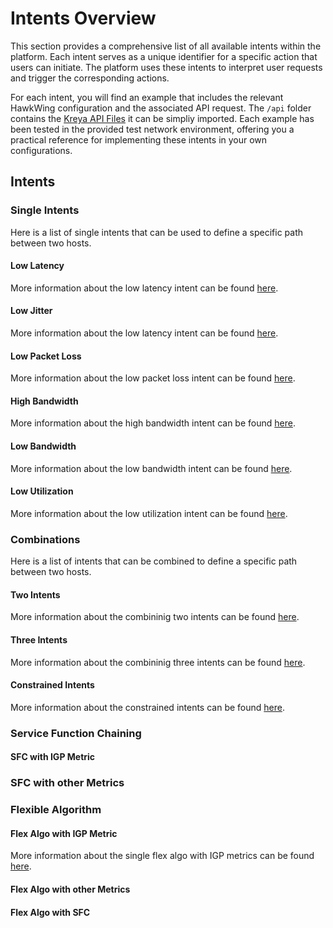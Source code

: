 # Intents Overview
This section provides a comprehensive list of all available intents within the platform. Each intent serves as a unique identifier for a specific action that users can initiate. The platform uses these intents to interpret user requests and trigger the corresponding actions.

For each intent, you will find an example that includes the relevant HawkWing configuration and the associated API request. The `/api` folder contains the [Kreya API Files](https://kreya.app/) it can be simpliy imported.
 Each example has been tested in the provided test network environment, offering you a practical reference for implementing these intents in your own configurations.

## Intents

### Single Intents
Here is a list of single intents that can be used to define a specific path between two hosts.

#### Low Latency
More information about the low latency intent can be found [here](single-intent/low-latency.md).

#### Low Jitter
More information about the low latency intent can be found [here](single-intent/low-jitter.md).

#### Low Packet Loss
More information about the low packet loss intent can be found [here](single-intent/low-packet-loss.md).


#### High Bandwidth

More information about the high bandwidth intent can be found [here](single-intent/high-bandwidth.md).

#### Low Bandwidth
More information about the low bandwidth intent can be found [here](single-intent/low-bandwidth.md).


#### Low Utilization
More information about the low utilization intent can be found [here](single-intent/low-utilization.md).

### Combinations
Here is a list of intents that can be combined to define a specific path between two hosts.

#### Two Intents
More information about the combininig two intents can be found [here](combined-intents/two-intents.md).

#### Three Intents
More information about the combininig three intents can be found [here](combined-intents/three-intents.md).

#### Constrained Intents
More information about the constrained intents can be found [here](combined-intents/constrained-intents.md).


### Service Function Chaining 

#### SFC with IGP Metric

### SFC with other Metrics


### Flexible Algorithm
#### Flex Algo with IGP Metric
More information about the single flex algo with IGP metrics can be found [here](flex-algo/single-flex-algo.md).


#### Flex Algo with other Metrics


#### Flex Algo with SFC